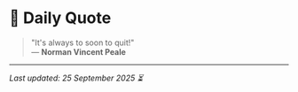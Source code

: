 # 📜 Daily Quote

> "It's always to soon to quit!"  
> — **Norman Vincent Peale**

---

_Last updated: 25 September 2025 ⏳_
